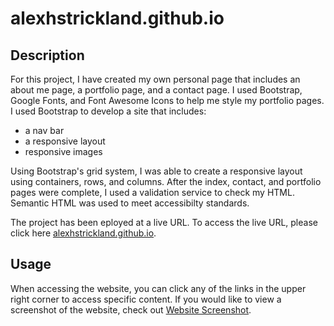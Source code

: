 # alexhstrickland.github.io

## Description

For this project, I have created my own personal page that includes an about me page, a portfolio page, and a contact page. I used Bootstrap, Google Fonts, and Font Awesome Icons to help me style my portfolio pages. I used Bootstrap to develop a site that includes:

* a nav bar
* a responsive layout
* responsive images

Using Bootstrap's grid system, I was able to create a responsive layout using containers, rows, and columns. After the index, contact, and portfolio pages were complete, I used a validation service to check my HTML. Semantic HTML was used to meet accessibilty standards.

The project has been eployed at a live URL. To access the live URL, please click here [alexhstrickland.github.io](https://alexhstrickland.github.io/).

## Usage

When accessing the website, you can click any of the links in the upper right corner to access specific content. If you would like to view a screenshot of the website, check out [Website Screenshot](assets/images/screenshot_website.png).

